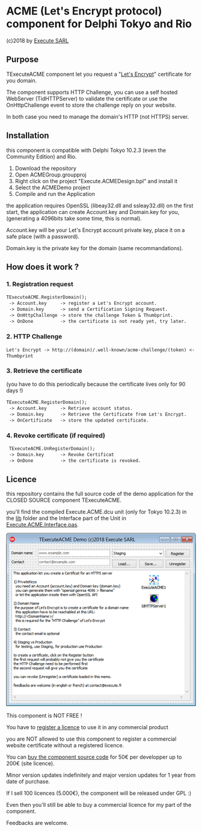 # ACME (Let's Encrypt protocol) component for Delphi Tokyo and Rio
(c)2018 by [Execute SARL](http://www.execute.fr)

## Purpose

TExecuteACME component let you request a "[Let's Encrypt](https://letsencrypt.org/)" certificate for you domain.

The component supports HTTP Challenge, you can use a self hosted WebServer (TidHTTPServer) to validate the certificate or use the OnHttpChallenge event to store the challenge reply on your website.

In both case you need to manage the domain's HTTP (not HTTPS) server.

## Installation

this component is compatible with Delphi Tokyo 10.2.3 (even the Community Edition) and Rio.

1. Download the repository
2. Open ACMEGroup.groupproj
3. Right click on the project "Execute.ACMEDesign.bpl" and install it
4. Select the ACMEDemo project
5. Compile and run the Application

the application requires OpenSSL (libeay32.dll and ssleay32.dll)
on the first start, the application can create Account.key and Domain.key for you, (generating a 4096bits take some time, this is normal).

Account.key will be your Let's Encrypt account private key, place it on a safe place (with a password).

Domain.key is the private key for the domain (same recommandations).
	
## How does it work ?

### 1. Registration request
	TExecuteACME.RegisterDomain();
	 -> Account.key     -> register a Let's Encrypt account.
	 -> Domain.key      -> send a Certification Signing Request.
	 -> OnHttpChallenge -> store the challenge Token & Thumbprint.
	 -> OnDone          -> the certificate is not ready yet, try later.
### 2. HTTP Challenge
	Let's Encrypt -> http://(domain)/.well-known/acme-challenge/(token) <- Thumbprint
### 3. Retrieve the certificate
(you have to do this periodically  because the certificate lives only for 90 days !)

	TExecuteACME.RegisterDomain();
	 -> Account.key     -> Retrieve account status.
	 -> Domain.key      -> Retrieve the Certificate from Let's Encrypt.
	 -> OnCertificate   -> store the updated certificate.
### 4. Revoke certificate (if required)
	 TExecuteACME.UnRegisterDomain();
	 -> Domain.key      -> Revoke Certificat
	 -> OnDone          -> the certificate is revoked.
## Licence

this repository contains the full source code of the demo application for the CLOSED SOURCE component TExecuteACME.

you'll find the compiled Execute.ACME.dcu unit (only for Tokyo 10.2.3) in the [lib](/lib) folder and the Interface part of the Unit in [Execute.ACME.Interface.pas](lib/Execute.ACME.Interface.pas).

![screen](ACME-Component.png)

This component is NOT FREE !

You have to [register a licence](https://store.execute.fr) to use it in any commercial product

you are NOT allowed to use this component to register a commercial website
certificate without a registered licence.

You can [buy the component source code](https://store.execute.fr) for 50&euro; per developper up to 200&euro; (site licence).

Minor version updates indefinitely and major version updates for 1 year from date of purchase.

If I sell 100 licences (5.000&euro;), the component will be released under GPL :)

Even then you'll still be able to buy a commercial licence for my part of the component.

Feedbacks are welcome.